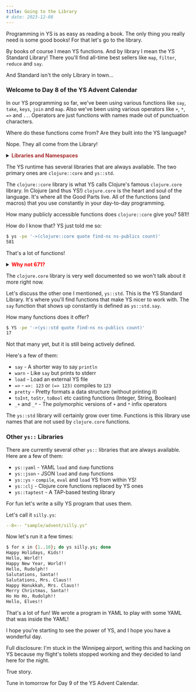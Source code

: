 ```yaml
---
title: Going to the Library
# date: 2023-12-08
---
```


Programming in YS is as easy as reading a book.
The only thing you really need is some good books!
For that let's go to the library.

By books of course I mean YS functions.
And by library I mean the YS Standard Library!
There you'll find all-time best sellers like `map`, `filter`, `reduce` and
`say`.

And Standard isn't the only Library in town...


### Welcome to Day 8 of the YS Advent Calendar

In our YS programming so far, we've been using various functions like `say`,
`take`, `keys`, `join` and `map`.
Also we've been using various operators like `+`, `*`, `=>` and `..`.
Operators are just functions with names made out of punctuation characters.

Where do these functions come from?
Are they built into the YS language?

Nope. They all come from the Library!

<details><summary>
<strong style="color:brown">Libraries and Namespaces</strong></summary>

It's probably a good idea to explain what a Clojure library is.
And we should probably talk about namespaces too.
Don't worry, it's quite simple.

A library is a file that contains a namespace and a bunch of functions (who
belong to that library/namespace).
The namespace name is made up of 2 or more words separated by the `.` character.
The name corresponds to the file path of the library.

For example (in Clojure) the `foo.bar` library would contain a `foo.bar`
namespace and be located at `foo/bar.clj` in your Java classpath.
To access a function called `thinger` in `foo.bar`, you would use the fully
qualified name (aka a Clojure symbol) `foo.bar/thinger`.

YS is the same except:

* File names end with `.ys`
* The 2 or more words are separated by `::` instead of `.`
* A fully qualified symbol looks like `foo::bar.thinger`.
  * You'll find out later why this is really cool

</details>

The YS runtime has several libraries that are always available.
The two primary ones are `clojure::core` and `ys::std`.

The `clojure::core` library is what YS calls Clojure's famous `clojure.core`
library.
In Clojure (and thus YS!) `clojure.core` is the heart and soul of the language.
It's where all the Good Parts live.
All of the functions (and macros) that you use constantly in your day-to-day
programming.

How many publicly accessible functions does `clojure::core` give you?
581!!

How do I know that?
YS just told me so:

```bash
$ ys -pe '->(clojure::core quote find-ns ns-publics count)'
581
```

That's a lot of functions!

<details><summary><strong style="color:red">Why not 671?</strong></summary>

Honestly it's not as many as the real `clojure.core` library called from
Clojure.

```bash
$ clojure -M -e '(-> clojure.core quote ns-publics count)'
671
```

The reason for this is because YS uses a special version of Clojure the
[SCI](https://github.com/babashka/sci) (Small Clojure Interpreter).

SCI offers a subset of Clojure's functionality, but it's a very useful subset.
It's also a "safe" subset.

I don't think you'll run into anything that's not available in your day to day
YS coding.
If you do, give me a ring and we'll see what we can do to get it added.
</details>

The `clojure.core` library is very well documented so we won't talk about it
more right now.

Let's discuss the other one I mentioned, `ys::std`.
This is the YS Standard Library.
It's where you'll find functions that make YS nicer to work with.
The `say` function that shows up constantly is defined as `ys::std.say`.

How many functions does it offer?

```bash
$ YS -pe '->(ys::std quote find-ns ns-publics count)'
17
```

Not that many yet, but it is still being actively defined.

Here's a few of them:

* `say` - A shorter way to say `println`
* `warn` - Like `say` but prints to stderr
* `load` - Load an external YS file
* `=>` - `=>: 123` or `(=> 123)` compiles to `123`
* `pretty` - Pretty formats a data structure (without printing it)
* `toInt`, `toStr`, `toBool` etc casting functions (Integer, String, Boolean)
* `_+` and `_*` - The polymorphic versions of `+` and `*` infix operators

The `ys::std` library will certainly grow over time.
Functions is this library use names that are not used by `clojure.core`
functions.

### Other `ys::` Libraries

There are currently several other `ys::` libraries that are always available.
Here are a few of them:

* `ys::yaml` - YAML `load` and `dump` functions
* `ys::json` - JSON `load` and `dump` functions
* `ys::ys` - `compile`, `eval` and `load` YS from within YS!
* `ys::clj` - Clojure core functions replaced by YS ones
* `ys::taptest` - A TAP-based testing library

For fun let's write a silly YS program that uses them.

Let's call it `silly.ys`:

```yaml
--8<-- "sample/advent/silly.ys"
```

Now let's run it a few times:

```bash
$ for x in {1..10}; do ys silly.ys; done
Happy Holidays, Kids!!
Hello, World!!
Happy New Year, World!!
Hello, Rudolph!!
Salutations, Santa!!
Salutations, Mrs. Claus!!
Happy Hanukkah, Mrs. Claus!!
Merry Christmas, Santa!!
Ho Ho Ho, Rudolph!!
Hello, Elves!!
```

That's a lot of fun!
We wrote a program in YAML to play with some YAML that was inside the YAML!

I hope you're starting to see the power of YS, and I hope you have a wonderful
day.

Full disclosure: I'm stuck in the Winnipeg airport, writing this and hacking on
YS because my flight's toilets stopped working and they decided to land here
for the night.

True story.

Tune in tomorrow for Day 9 of the YS Advent Calendar.
